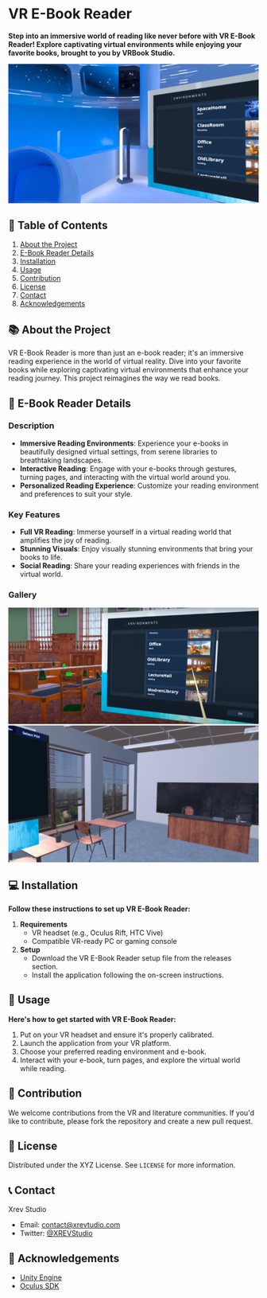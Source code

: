 # VR E-Book Reader

**Step into an immersive world of reading like never before with VR E-Book Reader! Explore captivating virtual environments while enjoying your favorite books, brought to you by VRBook Studio.**

![VR E-Book Reader Banner](images/ebook1.png)

## 📌 Table of Contents

1. [About the Project](#about-the-project)
2. [E-Book Reader Details](#e-book-reader-details)
3. [Installation](#installation)
4. [Usage](#usage)
5. [Contribution](#contribution)
6. [License](#license)
7. [Contact](#contact)
8. [Acknowledgements](#acknowledgements)

## 📚 About the Project

VR E-Book Reader is more than just an e-book reader; it's an immersive reading experience in the world of virtual reality. Dive into your favorite books while exploring captivating virtual environments that enhance your reading journey. This project reimagines the way we read books.

## 🌌 E-Book Reader Details

### Description

- **Immersive Reading Environments**: Experience your e-books in beautifully designed virtual settings, from serene libraries to breathtaking landscapes.
- **Interactive Reading**: Engage with your e-books through gestures, turning pages, and interacting with the virtual world around you.
- **Personalized Reading Experience**: Customize your reading environment and preferences to suit your style.

### Key Features

- **Full VR Reading**: Immerse yourself in a virtual reading world that amplifies the joy of reading.
- **Stunning Visuals**: Enjoy visually stunning environments that bring your books to life.
- **Social Reading**: Share your reading experiences with friends in the virtual world.

### Gallery

![VR E-Book Reader Screenshot 1](images/ebook2.png)
![VR E-Book Reader Screenshot 2](images/ebook3.png)

## 💻 Installation

**Follow these instructions to set up VR E-Book Reader:**

1. **Requirements**
   - VR headset (e.g., Oculus Rift, HTC Vive)
   - Compatible VR-ready PC or gaming console
2. **Setup**
   - Download the VR E-Book Reader setup file from the releases section.
   - Install the application following the on-screen instructions.

## 📖 Usage

**Here's how to get started with VR E-Book Reader:**

1. Put on your VR headset and ensure it's properly calibrated.
2. Launch the application from your VR platform.
3. Choose your preferred reading environment and e-book.
4. Interact with your e-book, turn pages, and explore the virtual world while reading.

## 🤝 Contribution

We welcome contributions from the VR and literature communities. If you'd like to contribute, please fork the repository and create a new pull request.

## 📄 License

Distributed under the XYZ License. See `LICENSE` for more information.

## 📞 Contact

Xrev Studio
- Email: contact@xrevtudio.com
- Twitter: [@XREVStudio](https://twitter.com/VRBookStudio)

## 👏 Acknowledgements

- [Unity Engine](https://unity.com/)
- [Oculus SDK](https://developer.oculus.com/)
